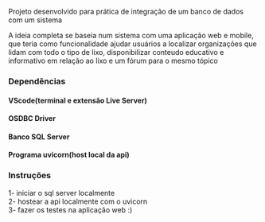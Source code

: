 Projeto desenvolvido para prática de integração de um banco de dados com um sistema

A ideia completa se baseia num sistema com uma aplicação web e mobile, que teria como funcionalidade ajudar usuários a localizar organizações que lidam com todo o tipo de lixo, disponibilizar conteudo educativo e informativo em relação ao lixo e um fórum para o mesmo tópico

### Dependências
#### VScode(terminal e extensão Live Server)
#### OSDBC Driver
#### Banco SQL Server
#### Programa uvicorn(host local da api)

### Instruções
1- iniciar o sql server localmente  
2- hostear a api localmente com o uvicorn  
3- fazer os testes na aplicação web :)
